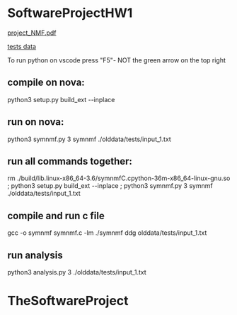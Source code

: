# SoftwareProjectHW1

[project_NMF.pdf](https://github.com/Frostswing/TheSoftwareProject/files/12523480/project_NMF.pdf)

[tests data](https://docs.google.com/spreadsheets/d/1-6MauHUQOco9jXE3B6dBwO4hImGQSyMZbodNBbdyvIw/edit)

To run python on vscode press "F5"- NOT the green arrow on the top right

## compile on nova:

python3 setup.py build_ext --inplace

## run on nova:

python3 symnmf.py 3 symnmf ./olddata/tests/input_1.txt

## run all commands together:

rm ./build/lib.linux-x86_64-3.6/symnmfC.cpython-36m-x86_64-linux-gnu.so ; python3 setup.py build_ext --inplace ; python3 symnmf.py 3 symnmf ./olddata/tests/input_1.txt

## compile and run c file
gcc -o symnmf symnmf.c -lm
./symnmf ddg olddata/tests/input_1.txt

## run analysis
python3 analysis.py 3 ./olddata/tests/input_1.txt

# TheSoftwareProject
